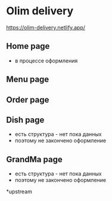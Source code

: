 # Olim delivery
https://olim-delivery.netlify.app/

## Home page
- в процессе оформления

## Menu page

## Order page

## Dish page
- есть структура - нет пока данных
- поэтому не закончено оформление

## GrandMa page
- есть структура - нет пока данных
- поэтому не закончено оформление

*upstream
